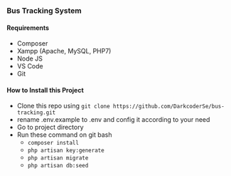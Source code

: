 ### Bus Tracking System

#### Requirements
- Composer 
- Xampp (Apache, MySQL, PHP7)
- Node JS
- VS Code
- Git

#### How to Install this Project
- Clone this repo using ``git clone https://github.com/DarkcoderSe/bus-tracking.git``
- rename .env.example to .env and config it according to your need
- Go to project directory
- Run these command on git bash 
    - ``composer install``
    - ``php artisan key:generate``
    - ``php artisan migrate``
    - ``php artisan db:seed``